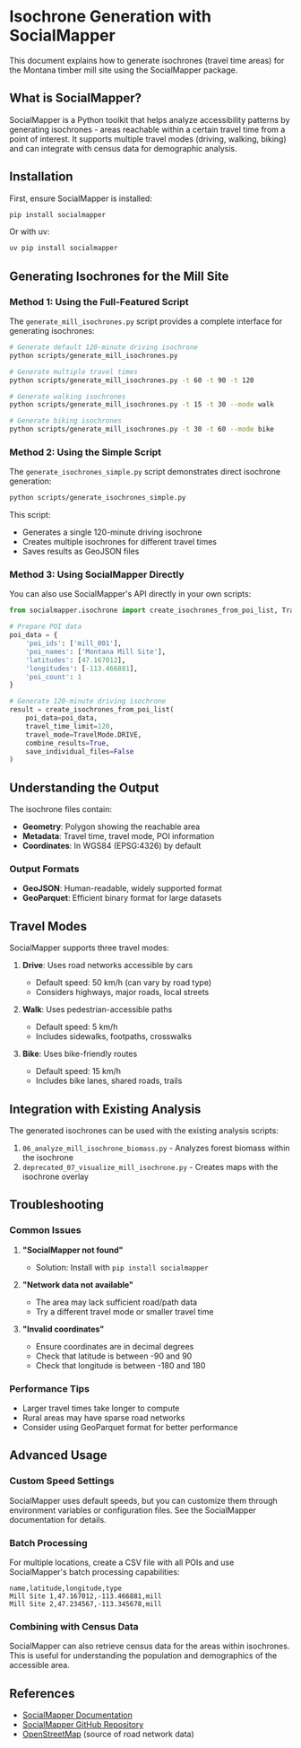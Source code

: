 # Isochrone Generation with SocialMapper

This document explains how to generate isochrones (travel time areas) for the Montana timber mill site using the SocialMapper package.

## What is SocialMapper?

SocialMapper is a Python toolkit that helps analyze accessibility patterns by generating isochrones - areas reachable within a certain travel time from a point of interest. It supports multiple travel modes (driving, walking, biking) and can integrate with census data for demographic analysis.

## Installation

First, ensure SocialMapper is installed:

```bash
pip install socialmapper
```

Or with uv:

```bash
uv pip install socialmapper
```

## Generating Isochrones for the Mill Site

### Method 1: Using the Full-Featured Script

The `generate_mill_isochrones.py` script provides a complete interface for generating isochrones:

```bash
# Generate default 120-minute driving isochrone
python scripts/generate_mill_isochrones.py

# Generate multiple travel times
python scripts/generate_mill_isochrones.py -t 60 -t 90 -t 120

# Generate walking isochrones
python scripts/generate_mill_isochrones.py -t 15 -t 30 --mode walk

# Generate biking isochrones
python scripts/generate_mill_isochrones.py -t 30 -t 60 --mode bike
```

### Method 2: Using the Simple Script

The `generate_isochrones_simple.py` script demonstrates direct isochrone generation:

```bash
python scripts/generate_isochrones_simple.py
```

This script:
- Generates a single 120-minute driving isochrone
- Creates multiple isochrones for different travel times
- Saves results as GeoJSON files

### Method 3: Using SocialMapper Directly

You can also use SocialMapper's API directly in your own scripts:

```python
from socialmapper.isochrone import create_isochrones_from_poi_list, TravelMode

# Prepare POI data
poi_data = {
    'poi_ids': ['mill_001'],
    'poi_names': ['Montana Mill Site'],
    'latitudes': [47.167012],
    'longitudes': [-113.466881],
    'poi_count': 1
}

# Generate 120-minute driving isochrone
result = create_isochrones_from_poi_list(
    poi_data=poi_data,
    travel_time_limit=120,
    travel_mode=TravelMode.DRIVE,
    combine_results=True,
    save_individual_files=False
)
```

## Understanding the Output

The isochrone files contain:
- **Geometry**: Polygon showing the reachable area
- **Metadata**: Travel time, travel mode, POI information
- **Coordinates**: In WGS84 (EPSG:4326) by default

### Output Formats

- **GeoJSON**: Human-readable, widely supported format
- **GeoParquet**: Efficient binary format for large datasets

## Travel Modes

SocialMapper supports three travel modes:

1. **Drive**: Uses road networks accessible by cars
   - Default speed: 50 km/h (can vary by road type)
   - Considers highways, major roads, local streets

2. **Walk**: Uses pedestrian-accessible paths
   - Default speed: 5 km/h
   - Includes sidewalks, footpaths, crosswalks

3. **Bike**: Uses bike-friendly routes
   - Default speed: 15 km/h
   - Includes bike lanes, shared roads, trails

## Integration with Existing Analysis

The generated isochrones can be used with the existing analysis scripts:

1. `06_analyze_mill_isochrone_biomass.py` - Analyzes forest biomass within the isochrone
2. `deprecated_07_visualize_mill_isochrone.py` - Creates maps with the isochrone overlay

## Troubleshooting

### Common Issues

1. **"SocialMapper not found"**
   - Solution: Install with `pip install socialmapper`

2. **"Network data not available"**
   - The area may lack sufficient road/path data
   - Try a different travel mode or smaller travel time

3. **"Invalid coordinates"**
   - Ensure coordinates are in decimal degrees
   - Check that latitude is between -90 and 90
   - Check that longitude is between -180 and 180

### Performance Tips

- Larger travel times take longer to compute
- Rural areas may have sparse road networks
- Consider using GeoParquet format for better performance

## Advanced Usage

### Custom Speed Settings

SocialMapper uses default speeds, but you can customize them through environment variables or configuration files. See the SocialMapper documentation for details.

### Batch Processing

For multiple locations, create a CSV file with all POIs and use SocialMapper's batch processing capabilities:

```csv
name,latitude,longitude,type
Mill Site 1,47.167012,-113.466881,mill
Mill Site 2,47.234567,-113.345678,mill
```

### Combining with Census Data

SocialMapper can also retrieve census data for the areas within isochrones. This is useful for understanding the population and demographics of the accessible area.

## References

- [SocialMapper Documentation](https://mihiarc.github.io/socialmapper)
- [SocialMapper GitHub Repository](https://github.com/mihiarc/socialmapper)
- [OpenStreetMap](https://www.openstreetmap.org) (source of road network data)